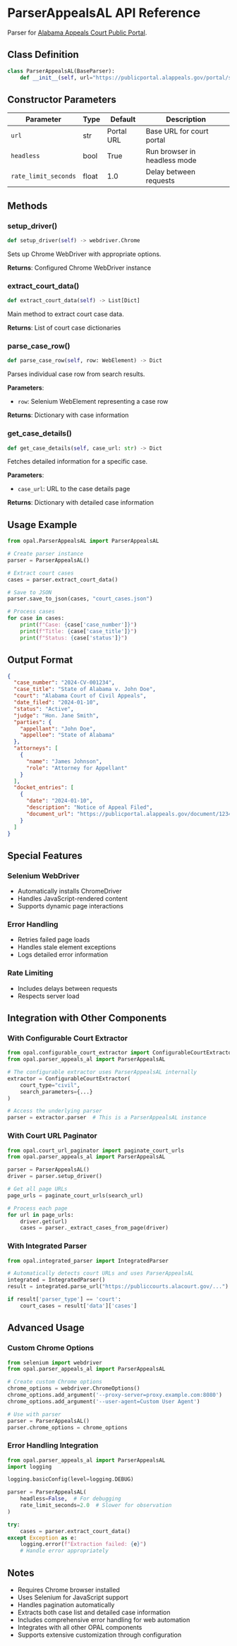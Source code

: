 # ParserAppealsAL API Reference

Parser for [Alabama Appeals Court Public Portal](https://publicportal.alappeals.gov/).

## Class Definition

```python
class ParserAppealsAL(BaseParser):
    def __init__(self, url="https://publicportal.alappeals.gov/portal/search/case/results")
```

## Constructor Parameters

| Parameter | Type | Default | Description |
|-----------|------|---------|-------------|
| `url` | str | Portal URL | Base URL for court portal |
| `headless` | bool | True | Run browser in headless mode |
| `rate_limit_seconds` | float | 1.0 | Delay between requests |

## Methods

### setup_driver()
```python
def setup_driver(self) -> webdriver.Chrome
```
Sets up Chrome WebDriver with appropriate options.

**Returns**: Configured Chrome WebDriver instance

### extract_court_data()
```python
def extract_court_data(self) -> List[Dict]
```
Main method to extract court case data.

**Returns**: List of court case dictionaries

### parse_case_row()
```python
def parse_case_row(self, row: WebElement) -> Dict
```
Parses individual case row from search results.

**Parameters**:
- `row`: Selenium WebElement representing a case row

**Returns**: Dictionary with case information

### get_case_details()
```python
def get_case_details(self, case_url: str) -> Dict
```
Fetches detailed information for a specific case.

**Parameters**:
- `case_url`: URL to the case details page

**Returns**: Dictionary with detailed case information

## Usage Example

```python
from opal.ParserAppealsAL import ParserAppealsAL

# Create parser instance
parser = ParserAppealsAL()

# Extract court cases
cases = parser.extract_court_data()

# Save to JSON
parser.save_to_json(cases, "court_cases.json")

# Process cases
for case in cases:
    print(f"Case: {case['case_number']}")
    print(f"Title: {case['case_title']}")
    print(f"Status: {case['status']}")
```

## Output Format

```json
{
  "case_number": "2024-CV-001234",
  "case_title": "State of Alabama v. John Doe",
  "court": "Alabama Court of Civil Appeals",
  "date_filed": "2024-01-10",
  "status": "Active",
  "judge": "Hon. Jane Smith",
  "parties": {
    "appellant": "John Doe",
    "appellee": "State of Alabama"
  },
  "attorneys": [
    {
      "name": "James Johnson",
      "role": "Attorney for Appellant"
    }
  ],
  "docket_entries": [
    {
      "date": "2024-01-10",
      "description": "Notice of Appeal Filed",
      "document_url": "https://publicportal.alappeals.gov/document/12345"
    }
  ]
}
```

## Special Features

### Selenium WebDriver
- Automatically installs ChromeDriver
- Handles JavaScript-rendered content
- Supports dynamic page interactions

### Error Handling
- Retries failed page loads
- Handles stale element exceptions
- Logs detailed error information

### Rate Limiting
- Includes delays between requests
- Respects server load

## Integration with Other Components

### With Configurable Court Extractor

```python
from opal.configurable_court_extractor import ConfigurableCourtExtractor
from opal.parser_appeals_al import ParserAppealsAL

# The configurable extractor uses ParserAppealsAL internally
extractor = ConfigurableCourtExtractor(
    court_type="civil",
    search_parameters={...}
)

# Access the underlying parser
parser = extractor.parser  # This is a ParserAppealsAL instance
```

### With Court URL Paginator

```python
from opal.court_url_paginator import paginate_court_urls
from opal.parser_appeals_al import ParserAppealsAL

parser = ParserAppealsAL()
driver = parser.setup_driver()

# Get all page URLs
page_urls = paginate_court_urls(search_url)

# Process each page
for url in page_urls:
    driver.get(url)
    cases = parser._extract_cases_from_page(driver)
```

### With Integrated Parser

```python
from opal.integrated_parser import IntegratedParser

# Automatically detects court URLs and uses ParserAppealsAL
integrated = IntegratedParser()
result = integrated.parse_url("https://publiccourts.alacourt.gov/...")

if result['parser_type'] == 'court':
    court_cases = result['data']['cases']
```

## Advanced Usage

### Custom Chrome Options

```python
from selenium import webdriver
from opal.parser_appeals_al import ParserAppealsAL

# Create custom Chrome options
chrome_options = webdriver.ChromeOptions()
chrome_options.add_argument('--proxy-server=proxy.example.com:8080')
chrome_options.add_argument('--user-agent=Custom User Agent')

# Use with parser
parser = ParserAppealsAL()
parser.chrome_options = chrome_options
```

### Error Handling Integration

```python
from opal.parser_appeals_al import ParserAppealsAL
import logging

logging.basicConfig(level=logging.DEBUG)

parser = ParserAppealsAL(
    headless=False,  # For debugging
    rate_limit_seconds=2.0  # Slower for observation
)

try:
    cases = parser.extract_court_data()
except Exception as e:
    logging.error(f"Extraction failed: {e}")
    # Handle error appropriately
```

## Notes

- Requires Chrome browser installed
- Uses Selenium for JavaScript support
- Handles pagination automatically
- Extracts both case list and detailed case information
- Includes comprehensive error handling for web automation
- Integrates with all other OPAL components
- Supports extensive customization through configuration